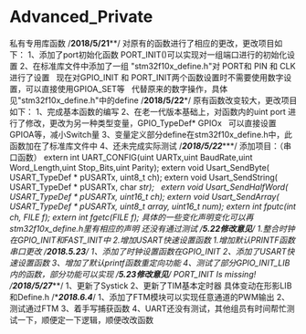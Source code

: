 # Advanced_Private
私有专用库函数
/**********2018/5/21************/
对原有的函数进行了相应的更改，更改项目如下：
1、添加了port初始化函数 PORT_INIT()可以实现对一组端口进行的初始化设置
2、在标准库文件中添加了一组 "stm32f10x_define.h"对 PORT和 PIN 和 CLK进行了设置
   现在对GPIO_INIT 和 PORT_INIT两个函数设置时不需要使用数字设置，可以直接使用GPIOA_SET等
   代替原来的数字操作，具体见"stm32f10x_define.h"中的define
/**********2018/5/22***********/
原有函数改变较大，更改项目如下：
1、完成基本函数的编写
2、在老一代版本基础上，对函数内的uint port 进行了修改，更改为另一种类型变量，GPIO_TypeDef* GPIOx
   可以直接设置GPIOA等，减小Switch量
3、变量定义部分define在stm32f10x_define.h中，此函数加在了标准库文件中
4、还未完成实际测试
/*********2018/5/22************/
添加项目：（串口函数）
extern int UART_CONFIG(uint UARTx,uint BaudRate,uint Word_Length,uint Stop_Bits,uint Parity); 
extern void Usart_SendByte( USART_TypeDef * pUSARTx, uint8_t ch); 
extern void Usart_SendString( USART_TypeDef * pUSARTx, char *str);  
extern void Usart_SendHalfWord( USART_TypeDef * pUSARTx, uint16_t ch); 
extern void Usart_SendArray( USART_TypeDef * pUSARTx, uint8_t *array, uint16_t num);
extern int fputc(int ch, FILE *f);
extern int fgetc(FILE *f);
具体的一些变化声明变化可以再stm32f10x_define.h里有相应的声明
还没有通过测试
/****5.22修改意见*****/
1.整合时钟在GPIO_INIT和FAST_INIT中
2.增加USART快速设置函数
1.增加默认PRINTF函数串口更改
/*****2018.5.23*****/
1、添加了时钟设置函数在GPIO_INIT
2、添加了USART快速设置函数
3、增加了默认printf函数重定向功能
4、测试了部分GPIO_INIT_LIB内的函数，部分功能可以实现
/****5.23修改意见*****/
PORT_INIT Is missing!
/***2018/5/27*******/
1、更新了Systick
2、更新了TIM基本定时器
具体变动在形影LIB和Define.h
/******2018.6.4*****/
1、添加了FTM模块可以实现任意通道的PWM输出
2、测试通过FTM 
3、着手写捕获函数
4、UART还没有测试，其他组员有时间帮忙测试一下，顺便定一下逻辑，顺便改改函数
